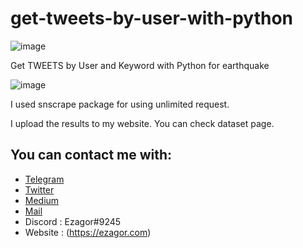 # get-tweets-by-user-with-python

![image](https://user-images.githubusercontent.com/45847677/217296507-241a9a52-260c-4dc4-8ae1-7dfbcfdb5f99.png)


Get TWEETS by User and Keyword with Python for earthquake

![image](https://user-images.githubusercontent.com/45847677/217295620-8bf0b099-d559-4685-b81b-1832e35a399c.png)


I used snscrape package for using unlimited request. 

I upload the results to my website. You can check dataset page.

## You can contact me with: 

* [Telegram](https://t.me/ezagor)
* [Twitter](https://twitter.com/ezagor_dev)
* [Medium](https://medium.com/@ezagor)
* [Mail](mailto:ezagor@icloud.com)
* Discord : Ezagor#9245
* Website : (https://ezagor.com)
